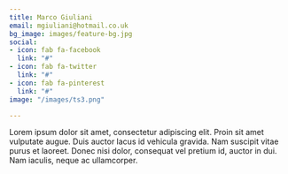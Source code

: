 ```yaml
---
title: Marco Giuliani
email: mgiuliani@hotmail.co.uk
bg_image: images/feature-bg.jpg
social:
- icon: fab fa-facebook
  link: "#"
- icon: fab fa-twitter
  link: "#"
- icon: fab fa-pinterest
  link: "#"
image: "/images/ts3.png"

---
```

Lorem ipsum dolor sit amet, consectetur adipiscing elit. Proin sit amet vulputate augue. Duis auctor lacus id vehicula gravida. Nam suscipit vitae purus et laoreet.
Donec nisi dolor, consequat vel pretium id, auctor in dui. Nam iaculis, neque ac ullamcorper.